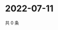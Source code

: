 # 2022-07-11

共 0 条

<!-- BEGIN WEIBO -->
<!-- 最后更新时间 Mon Jul 11 2022 14:21:41 GMT+0800 (China Standard Time) -->

<!-- END WEIBO -->
